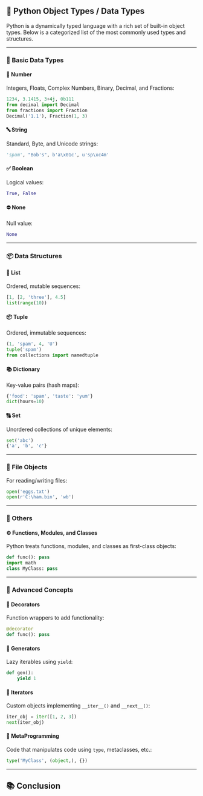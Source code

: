 
## 🧠 Python Object Types / Data Types

Python is a dynamically typed language with a rich set of built-in object types. Below is a categorized list of the most commonly used types and structures.

---

### 📌 Basic Data Types

#### 🔢 Number

Integers, Floats, Complex Numbers, Binary, Decimal, and Fractions:

```python
1234, 3.1415, 3+4j, 0b111
from decimal import Decimal
from fractions import Fraction
Decimal('1.1'), Fraction(1, 3)
```

#### 🔤 String

Standard, Byte, and Unicode strings:

```python
'spam', "Bob's", b'a\x01c', u'sp\xc4m'
```

#### ✅ Boolean

Logical values:

```python
True, False
```

#### ⛔ None

Null value:

```python
None
```

---

### 📦 Data Structures

#### 📃 List

Ordered, mutable sequences:

```python
[1, [2, 'three'], 4.5]
list(range(10))
```

#### 📦 Tuple

Ordered, immutable sequences:

```python
(1, 'spam', 4, 'U')
tuple('spam')
from collections import namedtuple
```

#### 📚 Dictionary

Key-value pairs (hash maps):

```python
{'food': 'spam', 'taste': 'yum'}
dict(hours=10)
```

#### 🔠 Set

Unordered collections of unique elements:

```python
set('abc')
{'a', 'b', 'c'}
```

---

### 📁 File Objects

For reading/writing files:

```python
open('eggs.txt')
open(r'C:\ham.bin', 'wb')
```

---

### 🧰 Others

#### ⚙️ Functions, Modules, and Classes

Python treats functions, modules, and classes as first-class objects:

```python
def func(): pass
import math
class MyClass: pass
```

---

### 🚀 Advanced Concepts

#### 🎀 Decorators

Function wrappers to add functionality:

```python
@decorator
def func(): pass
```

#### 🔁 Generators

Lazy iterables using `yield`:

```python
def gen():
    yield 1
```

#### 🔄 Iterators

Custom objects implementing `__iter__()` and `__next__()`:

```python
iter_obj = iter([1, 2, 3])
next(iter_obj)
```

#### 🧬 MetaProgramming

Code that manipulates code using `type`, metaclasses, etc.:

```python
type('MyClass', (object,), {})
```

---

## 📚 Conclusion
